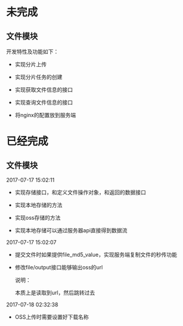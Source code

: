 # 未完成

## 文件模块

开发特性及功能如下：

* 实现分片上传

* 实现分片任务的创建

* 实现获取文件信息的接口

* 实现查询文件信息的接口

* 将nginx的配置放到服务端

# 已经完成

## 文件模块

2017-07-17 15:02:11

* 实现存储接口，和定义文件操作对象，和返回的数据接口


* 实现本地存储的方法
* 实现oss存储的方法
* 实现本地存储可以通过服务器api直接得到数据流

2017-07-17 15:02:07

* 提交文件时如果提供file_md5_value，实现服务端复制文件的秒传功能

* 修改file/output接口能够输出oss的url

  说明：

  本质上是读取到url，然后跳转过去

2017-07-18 02:32:38

* OSS上传时需要设置好下载名称
